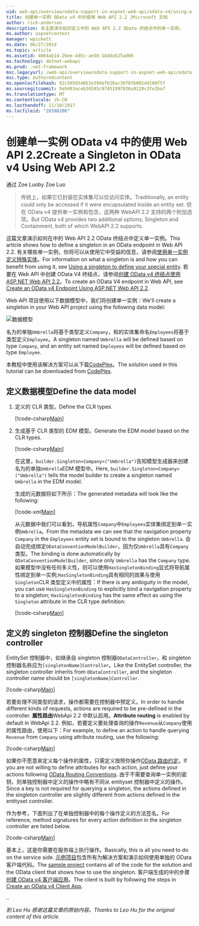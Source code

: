 ```yaml
---
uid: web-api/overview/odata-support-in-aspnet-web-api/odata-v4/using-a-singleton-in-an-odata-endpoint-in-web-api-22
title: 创建单一实例 OData v4 中的使用 Web API 2.2 |Microsoft 文档
author: rick-anderson
description: 本主题演示如何定义中的 Web API 2.2 OData 终结点中的单一实例。
ms.author: aspnetcontent
manager: wpickett
ms.date: 06/27/2014
ms.topic: article
ms.assetid: 4064ab14-26ee-4d5c-ae58-1bdda525ad06
ms.technology: dotnet-webapi
ms.prod: .net-framework
msc.legacyurl: /web-api/overview/odata-support-in-aspnet-web-api/odata-v4/using-a-singleton-in-an-odata-endpoint-in-web-api-22
msc.type: authoredcontent
ms.openlocfilehash: 92c5056548b1e39defb28ac36f83b001dd108f5f
ms.sourcegitcommit: 9a9483aceb34591c97451997036a9120c3fe2baf
ms.translationtype: MT
ms.contentlocale: zh-CN
ms.lasthandoff: 11/10/2017
ms.locfileid: "26508206"
---
```

<a name="create-a-singleton-in-odata-v4-using-web-api-22"></a><span data-ttu-id="ed27d-103">创建单一实例 OData v4 中的使用 Web API 2.2</span><span class="sxs-lookup"><span data-stu-id="ed27d-103">Create a Singleton in OData v4 Using Web API 2.2</span></span>
====================
<span data-ttu-id="ed27d-104">通过 Zoe Luo</span><span class="sxs-lookup"><span data-stu-id="ed27d-104">by Zoe Luo</span></span>

> <span data-ttu-id="ed27d-105">传统上，如果它已封装在实体集可以仅访问实体。</span><span class="sxs-lookup"><span data-stu-id="ed27d-105">Traditionally, an entity could only be accessed if it were encapsulated inside an entity set.</span></span> <span data-ttu-id="ed27d-106">但在 OData v4 提供单一实例和包含，这两种 WebAPI 2.2 支持的两个附加选项。</span><span class="sxs-lookup"><span data-stu-id="ed27d-106">But OData v4 provides two additional options, Singleton and Containment, both of which WebAPI 2.2 supports.</span></span>


<span data-ttu-id="ed27d-107">这篇文章演示如何在中的 Web API 2.2 OData 终结点中定义单一实例。</span><span class="sxs-lookup"><span data-stu-id="ed27d-107">This article shows how to define a singleton in an OData endpoint in Web API 2.2.</span></span> <span data-ttu-id="ed27d-108">有关哪些单一实例，你将可以从使用它中受益的信息，请参阅[使用单一实例定义特殊实体](https://blogs.msdn.com/b/odatateam/archive/2014/03/05/use-singleton-to-define-your-special-entity.aspx)。</span><span class="sxs-lookup"><span data-stu-id="ed27d-108">For information on what a singleton is and how you can benefit from using it, see [Using a singleton to define your special entity](https://blogs.msdn.com/b/odatateam/archive/2014/03/05/use-singleton-to-define-your-special-entity.aspx).</span></span> <span data-ttu-id="ed27d-109">若要在 Web API 中创建 OData V4 终结点，请参阅[创建 OData v4 终结点使用 ASP.NET Web API 2.2](create-an-odata-v4-endpoint.md)。</span><span class="sxs-lookup"><span data-stu-id="ed27d-109">To create an OData V4 endpoint in Web API, see [Create an OData v4 Endpoint Using ASP.NET Web API 2.2](create-an-odata-v4-endpoint.md).</span></span> 

<span data-ttu-id="ed27d-110">Web API 项目使用以下数据模型中，我们将创建单一实例：</span><span class="sxs-lookup"><span data-stu-id="ed27d-110">We'll create a singleton in your Web API project using the following data model:</span></span>

![数据模型](using-a-singleton-in-an-odata-endpoint-in-web-api-22/_static/image1.png)

<span data-ttu-id="ed27d-112">名为的单独`Umbrella`将基于类型定义`Company`，和的实体集命名`Employees`将基于类型定义`Employee`。</span><span class="sxs-lookup"><span data-stu-id="ed27d-112">A singleton named `Umbrella` will be defined based on type `Company`, and an entity set named `Employees` will be defined based on type `Employee`.</span></span>

<span data-ttu-id="ed27d-113">本教程中使用该解决方案可以从下载[CodePlex](http://aspnet.codeplex.com/sourcecontrol/latest#Samples/WebApi/OData/v4/ODataSingletonSample/)。</span><span class="sxs-lookup"><span data-stu-id="ed27d-113">The solution used in this tutorial can be downloaded from [CodePlex](http://aspnet.codeplex.com/sourcecontrol/latest#Samples/WebApi/OData/v4/ODataSingletonSample/).</span></span>

## <a name="define-the-data-model"></a><span data-ttu-id="ed27d-114">定义数据模型</span><span class="sxs-lookup"><span data-stu-id="ed27d-114">Define the data model</span></span>

1. <span data-ttu-id="ed27d-115">定义的 CLR 类型。</span><span class="sxs-lookup"><span data-stu-id="ed27d-115">Define the CLR types.</span></span>

    [!code-csharp[Main](using-a-singleton-in-an-odata-endpoint-in-web-api-22/samples/sample1.cs)]
2. <span data-ttu-id="ed27d-116">生成基于 CLR 类型的 EDM 模型。</span><span class="sxs-lookup"><span data-stu-id="ed27d-116">Generate the EDM model based on the CLR types.</span></span>

    [!code-csharp[Main](using-a-singleton-in-an-odata-endpoint-in-web-api-22/samples/sample2.cs)]

    <span data-ttu-id="ed27d-117">在这里，`builder.Singleton<Company>("Umbrella")`告知模型生成器来创建名为的单独`Umbrella`EDM 模型中。</span><span class="sxs-lookup"><span data-stu-id="ed27d-117">Here, `builder.Singleton<Company>("Umbrella")` tells the model builder to create a singleton named `Umbrella` in the EDM model.</span></span>

    <span data-ttu-id="ed27d-118">生成的元数据将如下所示：</span><span class="sxs-lookup"><span data-stu-id="ed27d-118">The generated metadata will look like the following:</span></span>

    [!code-xml[Main](using-a-singleton-in-an-odata-endpoint-in-web-api-22/samples/sample3.xml)]

    <span data-ttu-id="ed27d-119">从元数据中我们可以看到，导航属性`Company`中`Employees`实体集绑定到单一实例`Umbrella`。</span><span class="sxs-lookup"><span data-stu-id="ed27d-119">From the metadata we can see that the navigation property `Company` in the `Employees` entity set is bound to the singleton `Umbrella`.</span></span> <span data-ttu-id="ed27d-120">会自动完成绑定`ODataConventionModelBuilder`，因为仅`Umbrella`具有`Company`类型。</span><span class="sxs-lookup"><span data-stu-id="ed27d-120">The binding is done automatically by `ODataConventionModelBuilder`, since only `Umbrella` has the `Company` type.</span></span> <span data-ttu-id="ed27d-121">如果模型中没有任何多义性，则可以使用`HasSingletonBinding`显式将导航属性绑定到单一实例;`HasSingletonBinding`具有相同的效果与使用`Singleton`CLR 类型定义中的属性：</span><span class="sxs-lookup"><span data-stu-id="ed27d-121">If there is any ambiguity in the model, you can use `HasSingletonBinding` to explicitly bind a navigation property to a singleton; `HasSingletonBinding` has the same effect as using the `Singleton` attribute in the CLR type definition:</span></span>

    [!code-csharp[Main](using-a-singleton-in-an-odata-endpoint-in-web-api-22/samples/sample4.cs)]

## <a name="define-the-singleton-controller"></a><span data-ttu-id="ed27d-122">定义的 singleton 控制器</span><span class="sxs-lookup"><span data-stu-id="ed27d-122">Define the singleton controller</span></span>

<span data-ttu-id="ed27d-123">EntitySet 控制器中，如继承自 singleton 控制器`ODataController`，和 singleton 控制器名称应为`[singletonName]Controller`。</span><span class="sxs-lookup"><span data-stu-id="ed27d-123">Like the EntitySet controller, the singleton controller inherits from `ODataController`, and the singleton controller name should be `[singletonName]Controller`.</span></span>

[!code-csharp[Main](using-a-singleton-in-an-odata-endpoint-in-web-api-22/samples/sample5.cs)]

<span data-ttu-id="ed27d-124">若要处理不同类型的请求，操作都需要在控制器中预定义。</span><span class="sxs-lookup"><span data-stu-id="ed27d-124">In order to handle different kinds of requests, actions are required to be pre-defined in the controller.</span></span> <span data-ttu-id="ed27d-125">**属性路由**WebApi 2.2 中默认启用。</span><span class="sxs-lookup"><span data-stu-id="ed27d-125">**Attribute routing** is enabled by default in WebApi 2.2.</span></span> <span data-ttu-id="ed27d-126">例如，若要定义要处理查询的操作`Revenue`从`Company`使用的属性路由，使用以下：</span><span class="sxs-lookup"><span data-stu-id="ed27d-126">For example, to define an action to handle querying `Revenue` from `Company` using attribute routing, use the following:</span></span>

[!code-csharp[Main](using-a-singleton-in-an-odata-endpoint-in-web-api-22/samples/sample6.cs)]

<span data-ttu-id="ed27d-127">如果你不愿意来定义每个操作的属性，只需定义按照你操作[OData 路由约定](../odata-routing-conventions.md)。</span><span class="sxs-lookup"><span data-stu-id="ed27d-127">If you are not willing to define attributes for each action, just define your actions following [OData Routing Conventions](../odata-routing-conventions.md).</span></span> <span data-ttu-id="ed27d-128">由于不需要查询单一实例的密钥，则单独控制器中定义的操作中略有不同从 entityset 控制器中定义的操作。</span><span class="sxs-lookup"><span data-stu-id="ed27d-128">Since a key is not required for querying a singleton, the actions defined in the singleton controller are slightly different from actions defined in the entityset controller.</span></span>

<span data-ttu-id="ed27d-129">作为参考，下面列出了在单独控制器中的每个操作定义的方法签名。</span><span class="sxs-lookup"><span data-stu-id="ed27d-129">For reference, method signatures for every action definition in the singleton controller are listed below.</span></span>

[!code-csharp[Main](using-a-singleton-in-an-odata-endpoint-in-web-api-22/samples/sample7.cs)]

<span data-ttu-id="ed27d-130">基本上，这是你需要在服务端上执行操作。</span><span class="sxs-lookup"><span data-stu-id="ed27d-130">Basically, this is all you need to do on the service side.</span></span> <span data-ttu-id="ed27d-131">[示例项目](http://aspnet.codeplex.com/sourcecontrol/latest#Samples/WebApi/OData/v4/ODataSingletonSample/)包含所有为解决方案和演示如何使用单独的 OData 客户端代码。</span><span class="sxs-lookup"><span data-stu-id="ed27d-131">The [sample project](http://aspnet.codeplex.com/sourcecontrol/latest#Samples/WebApi/OData/v4/ODataSingletonSample/) contains all of the code for the solution and the OData client that shows how to use the singleton.</span></span> <span data-ttu-id="ed27d-132">客户端生成的中的步骤[创建 OData v4 客户端应用](create-an-odata-v4-client-app.md)。</span><span class="sxs-lookup"><span data-stu-id="ed27d-132">The client is built by following the steps in [Create an OData v4 Client App](create-an-odata-v4-client-app.md).</span></span>

<span data-ttu-id="ed27d-133">.</span><span class="sxs-lookup"><span data-stu-id="ed27d-133">.</span></span> 

<span data-ttu-id="ed27d-134">*到 Leo Hu 感谢这篇文章的原始内容。*</span><span class="sxs-lookup"><span data-stu-id="ed27d-134">*Thanks to Leo Hu for the original content of this article.*</span></span>

